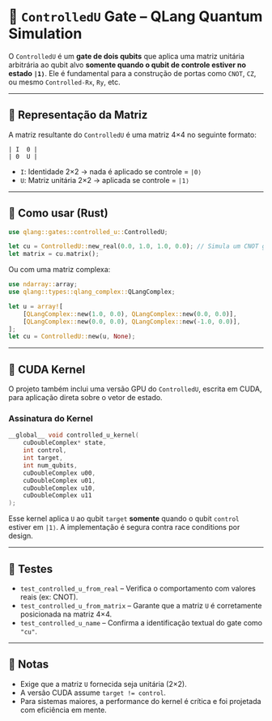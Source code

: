 # 🧠 `ControlledU` Gate – QLang Quantum Simulation

O `ControlledU` é um **gate de dois qubits** que aplica uma matriz unitária arbitrária ao qubit alvo **somente quando o qubit de controle estiver no estado `|1⟩`**. Ele é fundamental para a construção de portas como `CNOT`, `CZ`, ou mesmo `Controlled-Rx`, `Ry`, etc.

---

## 📐 Representação da Matriz

A matriz resultante do `ControlledU` é uma matriz 4×4 no seguinte formato:

```
| I  0 |
| 0  U |
```

- `I`: Identidade 2×2 → nada é aplicado se controle = `|0⟩`
- `U`: Matriz unitária 2×2 → aplicada se controle = `|1⟩`

---

## 🧰 Como usar (Rust)

```rust
use qlang::gates::controlled_u::ControlledU;

let cu = ControlledU::new_real(0.0, 1.0, 1.0, 0.0); // Simula um CNOT gate
let matrix = cu.matrix();
```

Ou com uma matriz complexa:

```rust
use ndarray::array;
use qlang::types::qlang_complex::QLangComplex;

let u = array![
    [QLangComplex::new(1.0, 0.0), QLangComplex::new(0.0, 0.0)],
    [QLangComplex::new(0.0, 0.0), QLangComplex::new(-1.0, 0.0)],
];
let cu = ControlledU::new(u, None);
```

---

## 🚀 CUDA Kernel

O projeto também inclui uma versão GPU do `ControlledU`, escrita em CUDA, para aplicação direta sobre o vetor de estado.

### Assinatura do Kernel

```cpp
__global__ void controlled_u_kernel(
    cuDoubleComplex* state,
    int control,
    int target,
    int num_qubits,
    cuDoubleComplex u00,
    cuDoubleComplex u01,
    cuDoubleComplex u10,
    cuDoubleComplex u11
);
```

Esse kernel aplica `U` ao qubit `target` **somente** quando o qubit `control` estiver em `|1⟩`. A implementação é segura contra race conditions por design.

---

## 🧪 Testes

- `test_controlled_u_from_real` – Verifica o comportamento com valores reais (ex: CNOT).
- `test_controlled_u_from_matrix` – Garante que a matriz `U` é corretamente posicionada na matriz 4×4.
- `test_controlled_u_name` – Confirma a identificação textual do gate como `"cu"`.

---

## 📎 Notas

- Exige que a matriz `U` fornecida seja unitária (2×2).
- A versão CUDA assume `target != control`.
- Para sistemas maiores, a performance do kernel é crítica e foi projetada com eficiência em mente.

